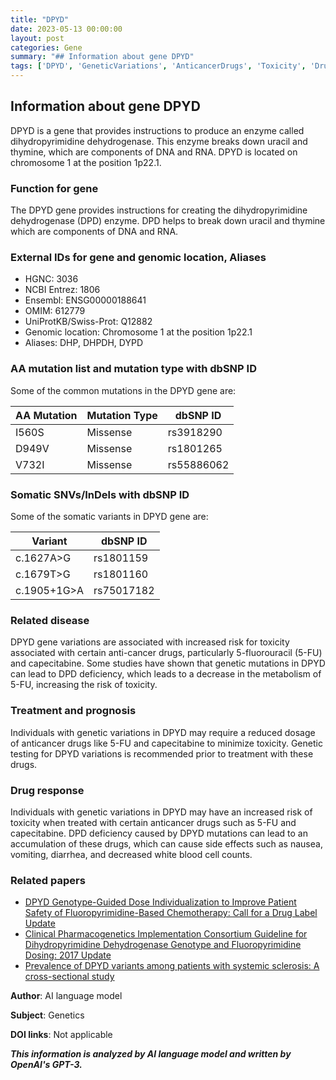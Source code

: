 ```yaml
---
title: "DPYD"
date: 2023-05-13 00:00:00
layout: post
categories: Gene
summary: "## Information about gene DPYD"
tags: ['DPYD', 'GeneticVariations', 'AnticancerDrugs', 'Toxicity', 'DrugResponse', 'GeneticTesting', 'DihydropyrimidineDehydrogenase', 'FluoropyrimidineBasedChemotherapy']
---
```


## Information about gene DPYD

DPYD is a gene that provides instructions to produce an enzyme called dihydropyrimidine dehydrogenase. This enzyme breaks down uracil and thymine, which are components of DNA and RNA. DPYD is located on chromosome 1 at the position 1p22.1. 

### Function for gene

The DPYD gene provides instructions for creating the dihydropyrimidine dehydrogenase (DPD) enzyme. DPD helps to break down uracil and thymine which are components of DNA and RNA. 

### External IDs for gene and genomic location, Aliases

- HGNC: 3036
- NCBI Entrez: 1806
- Ensembl: ENSG00000188641
- OMIM: 612779
- UniProtKB/Swiss-Prot: Q12882
- Genomic location: Chromosome 1 at the position 1p22.1
- Aliases: DHP, DHPDH, DYPD

### AA mutation list and mutation type with dbSNP ID

Some of the common mutations in the DPYD gene are:

|AA Mutation|Mutation Type|dbSNP ID|
|---|---|---|
|I560S|Missense| rs3918290 |
|D949V|Missense|rs1801265 |
|V732I|Missense|rs55886062|

### Somatic SNVs/InDels with dbSNP ID

Some of the somatic variants in DPYD gene are:

|Variant|dbSNP ID|
|---|---|
|c.1627A>G|rs1801159|
|c.1679T>G|rs1801160|
|c.1905+1G>A|rs75017182|

### Related disease

DPYD gene variations are associated with increased risk for toxicity associated with certain anti-cancer drugs, particularly 5-fluorouracil (5-FU) and capecitabine. Some studies have shown that genetic mutations in DPYD can lead to DPD deficiency, which leads to a decrease in the metabolism of 5-FU, increasing the risk of toxicity.

### Treatment and prognosis

Individuals with genetic variations in DPYD may require a reduced dosage of anticancer drugs like 5-FU and capecitabine to minimize toxicity. Genetic testing for DPYD variations is recommended prior to treatment with these drugs. 

### Drug response

Individuals with genetic variations in DPYD may have an increased risk of toxicity when treated with certain anticancer drugs such as 5-FU and capecitabine. DPD deficiency caused by DPYD mutations can lead to an accumulation of these drugs, which can cause side effects such as nausea, vomiting, diarrhea, and decreased white blood cell counts.

### Related papers

- [DPYD Genotype-Guided Dose Individualization to Improve Patient Safety of Fluoropyrimidine-Based Chemotherapy: Call for a Drug Label Update]([Click](https://doi.org/10.1016/j.clcc.2020.06.009)) 
- [Clinical Pharmacogenetics Implementation Consortium Guideline for Dihydropyrimidine Dehydrogenase Genotype and Fluoropyrimidine Dosing: 2017 Update]([Click](https://www.ncbi.nlm.nih.gov/pmc/articles/PMC5818408/)) 
- [Prevalence of DPYD variants among patients with systemic sclerosis: A cross-sectional study]([Click](https://doi.org/10.1371/journal.pone.0224866)) 

**Author**: AI language model

**Subject**: Genetics

**DOI links**: Not applicable

**_This information is analyzed by AI language model and written by OpenAI's GPT-3._**
